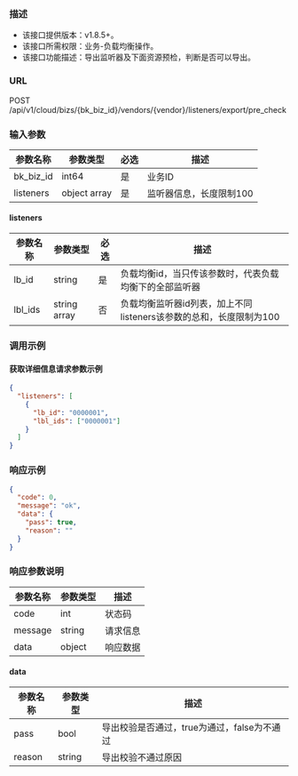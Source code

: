 ### 描述

- 该接口提供版本：v1.8.5+。
- 该接口所需权限：业务-负载均衡操作。
- 该接口功能描述：导出监听器及下面资源预检，判断是否可以导出。

### URL

POST /api/v1/cloud/bizs/{bk_biz_id}/vendors/{vendor}/listeners/export/pre_check

### 输入参数

| 参数名称      | 参数类型   | 必选 | 描述    |
|-----------|--------|----|-------|
| bk_biz_id | int64  | 是  | 业务ID  |
| listeners | object array | 是  | 监听器信息，长度限制100 |

#### listeners

| 参数名称 | 参数类型   | 必选 | 描述   |
|------|--------|----|------|
| lb_id | string | 是  | 负载均衡id，当只传该参数时，代表负载均衡下的全部监听器 |
| lbl_ids | string array | 否  | 负载均衡监听器id列表，加上不同listeners该参数的总和，长度限制为100 |

### 调用示例

#### 获取详细信息请求参数示例

```json
{
  "listeners": [
    {
      "lb_id": "0000001",
      "lbl_ids": ["0000001"]
    }
  ]
}
```

### 响应示例

```json
{
  "code": 0,
  "message": "ok",
  "data": {
    "pass": true,
    "reason": ""
  }
}
```

### 响应参数说明

| 参数名称  | 参数类型  | 描述    |
|---------|----------|---------|
| code    | int      | 状态码   |
| message | string   | 请求信息 |
| data    | object | 响应数据 |

#### data

| 参数名称 | 参数类型   | 描述                     |
|------|--------|------------------------|
| pass | bool   | 导出校验是否通过，true为通过，false为不通过 |
| reason | string | 导出校验不通过原因              |
